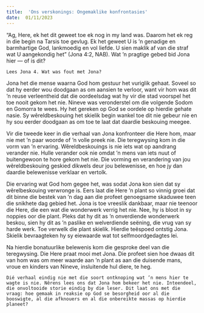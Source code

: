 ```yaml
---
title:  'Ons verskonings: Ongemaklike konfrontasies'
date:  01/11/2023
---
```


“Ag, Here, ek het dit geweet toe ek nog in my land was. Daarom het ek reg in die begin na Tarsis toe gevlug. Ek het geweet U is ’n genadige en barmhartige God, lankmoedig en vol liefde. U sien maklik af van die straf wat U aangekondig het” (Jona 4:2, NAB). Wat ’n pragtige gebed bid Jona hier — of is dit?

`Lees Jona 4. Wat was fout met Jona?`

Jona het die mense waarna God hom gestuur het vuriglik gehaat. Soveel so dat hy eerder wou doodgaan as om aansien te verloor, want vir hom was dit ’n reuse verleentheid dat die oordeelsdag wat hy vir die stad voorspel het toe nooit gekom het nie. Nineve was veronderstel om die volgende Sodom en Gomorra te wees. Hy het gereken op God se oordele op hierdie gehate nasie. Sy wêreldbeskouing het skielik begin wankel toe dit nie gebeur nie en hy sou eerder doodgaan as om toe te laat dat daardie beskouing meegee.

Vir die tweede keer in die verhaal van Jona konfronteer die Here hom, maar nie met ’n paar woorde of ’n volle preek nie. Die teregwysing kom in die vorm van ’n ervaring. Wêreldbeskouings is nie iets wat op aandrang verander nie. Hulle verander ook nie omdat ’n mens van iets nuut of buitengewoon te hore gekom het nie. Die vorming en verandering van jou wêreldbeskouing geskied dikwels deur jou belewenisse, en hoe jy dan daardie belewenisse verklaar en vertolk.

Die ervaring wat God hom gegee het, was sodat Jona kon sien dat sy wêrelbeskouing verwronge is. Eers laat die Here ’n plant so vinnig groei dat dit binne die bestek van ’n dag aan die profeet genoegsame skaduwee teen die snikhete dag gebied het. Jona is toe vreeslik dankbaar, maar nie teenoor die Here, die een wat die wonderwerk verrig het nie. Nee, hy is bloot in sy noppies oor die plant. Pleks dat hy dit as ’n onverdiende wonderwerk beskou, sien hy dit as ’n paslike en welverdiende seëning, die vrug van sy harde werk. Toe verwelk die plant skielik. Hierdie teëspoed ontstig Jona. Skielik bevraagteken hy sy eiewaarde wat tot selfmoordgedagtes lei.

Na hierdie bonatuurlike belewenis kom die gesproke deel van die teregwysing. Die Here praat mooi met Jona. Die profeet sien hoe dwaas dit van hom was om meer waarde aan ’n plant as aan die duisende mans, vroue en kinders van Nineve, insluitende hul diere, te heg.

`Dié verhaal eindig nie met die soort ontknoping wat ’n mens hier te wagte is nie. Nêrens lees ons dat Jona hom bekeer het nie. Inteendeel, die onvoltooide storie eindig by die leser. Dit laat ons met die vraag: hoe gemaak in reaksie op God se besorgheid oor al die booswigte, al die afknouers en al die onbereikte massas op hierdie planeet?`